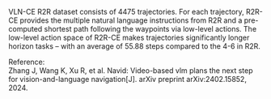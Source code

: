 VLN-CE R2R dataset consists of 4475 trajectories. For each
trajectory, R2R-CE provides the multiple natural language instructions from
R2R and a pre-computed shortest path following the waypoints via low-level
actions. The low-level action space of R2R-CE makes trajectories
significantly longer horizon tasks – with an average of 55.88 steps
compared to the 4-6 in R2R.

<div class="text-caption">

Reference:<br>
Zhang J, Wang K, Xu R, et al. Navid: Video-based vlm plans the next step for vision-and-language navigation[J]. arXiv preprint arXiv:2402.15852, 2024.

</div>
